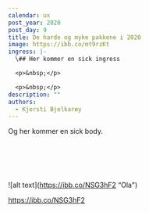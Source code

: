 ```yaml
---
calendar: ux
post_year: 2020
post_day: 9
title: De harde og myke pakkene i 2020
image: https://ibb.co/mt9rzKt
ingress: |-
  \## Her kommer en sick ingress

  <p>&nbsp;</p>

  <p>&nbsp;</p>
description: ""
authors:
  - Kjersti Bjelkarøy
---
```

Og her kommer en sick body.

<p>&nbsp;</p>

<p>&nbsp;</p>

\
!\[alt text](https://ibb.co/NSG3hF2 “Ola")



https://ibb.co/NSG3hF2